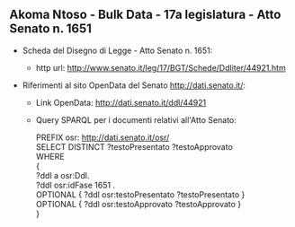 ## Akoma Ntoso - Bulk Data - 17a legislatura - Atto Senato n. 1651 ##

* Scheda del Disegno di Legge - Atto Senato n. 1651:
	* http url: http://www.senato.it/leg/17/BGT/Schede/Ddliter/44921.htm

* Riferimenti al sito OpenData del Senato http://dati.senato.it/:
	* Link OpenData: http://dati.senato.it/ddl/44921
	* Query SPARQL per i documenti relativi all'Atto Senato:

        PREFIX osr: <http://dati.senato.it/osr/>  
		SELECT DISTINCT ?testoPresentato ?testoApprovato  
		WHERE  
		{  
		    ?ddl a osr:Ddl.  
		    ?ddl osr:idFase 1651 .  
		    OPTIONAL { ?ddl osr:testoPresentato ?testoPresentato }  
		    OPTIONAL { ?ddl osr:testoApprovato ?testoApprovato }  
		}
		